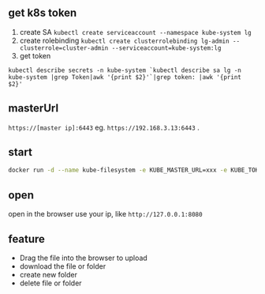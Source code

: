 ## get k8s token
1. create SA `kubectl create serviceaccount --namespace kube-system lg `
2. create rolebinding `kubectl create clusterrolebinding lg-admin --clusterrole=cluster-admin --serviceaccount=kube-system:lg`
3. get token 
```
kubectl describe secrets -n kube-system `kubectl describe sa lg -n kube-system |grep Token|awk '{print $2}'`|grep token: |awk '{print $2}'
```

## masterUrl
`https://[master ip]:6443` eg. `https://192.168.3.13:6443` .

## start
```bash
docker run -d --name kube-filesystem -e KUBE_MASTER_URL=xxx -e KUBE_TOKEN=xxx -p 8080:8080 hub.deri.org.cn/library/kube-filesystem:v1.0.0
```
## open
open in the browser use your ip, like `http://127.0.0.1:8080`

## feature
- Drag the file into the browser to upload
- download the file or folder
- create new folder
- delete file or folder
